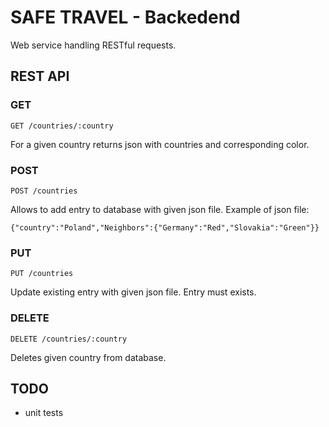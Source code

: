 # SAFE TRAVEL - Backedend

Web service handling RESTful requests.

## REST API

### GET
```
GET /countries/:country 
```
For a given country returns json with countries and corresponding color.

### POST
```
POST /countries
```
Allows to add entry to database with given json file. Example of json file:
```
{"country":"Poland","Neighbors":{"Germany":"Red","Slovakia":"Green"}}
```

### PUT
```
PUT /countries
```
Update existing entry with given json file. Entry must exists.

### DELETE
```
DELETE /countries/:country
```
Deletes given country from database.

## TODO
* unit tests


